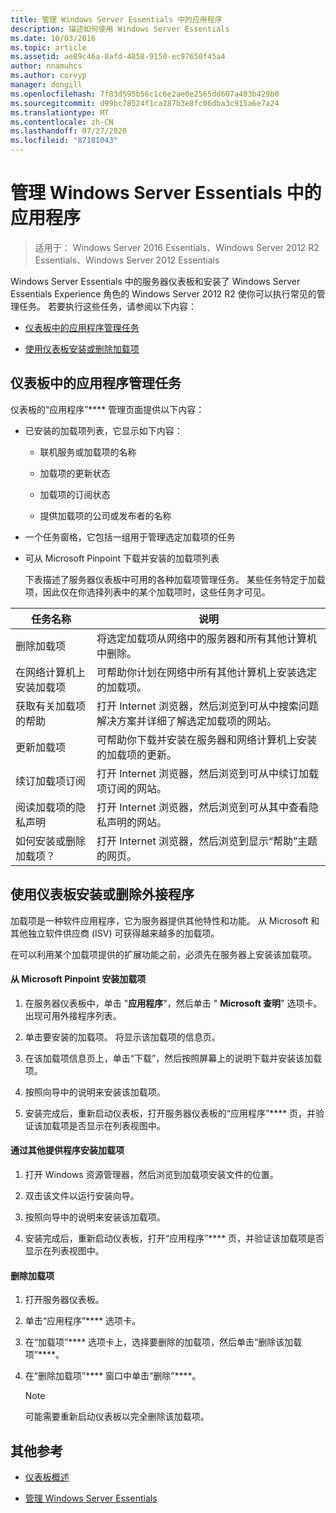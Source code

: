```yaml
---
title: 管理 Windows Server Essentials 中的应用程序
description: 描述如何使用 Windows Server Essentials
ms.date: 10/03/2016
ms.topic: article
ms.assetid: ae89c46a-0afd-4858-9150-ec97650f45a4
author: nnamuhcs
ms.author: coreyp
manager: dongill
ms.openlocfilehash: 7f83d595b56c1c6e2ae0e2565dd607a403b429b0
ms.sourcegitcommit: d99bc78524f1ca287b3e8fc06dba3c915a6e7a24
ms.translationtype: MT
ms.contentlocale: zh-CN
ms.lasthandoff: 07/27/2020
ms.locfileid: "87181043"
---
```

# <a name="manage-applications-in-windows-server-essentials"></a>管理 Windows Server Essentials 中的应用程序

>适用于： Windows Server 2016 Essentials、Windows Server 2012 R2 Essentials、Windows Server 2012 Essentials

 Windows Server Essentials 中的服务器仪表板和安装了 Windows Server Essentials Experience 角色的 Windows Server 2012 R2 使你可以执行常见的管理任务。 若要执行这些任务，请参阅以下内容：

-   [仪表板中的应用程序管理任务](Manage-Applications-in-Windows-Server-Essentials.md#BKMK_1)

-   [使用仪表板安装或删除加载项](Manage-Applications-in-Windows-Server-Essentials.md#BKMK_2)

##  <a name="application-management-tasks-in-the-dashboard"></a><a name="BKMK_1"></a>仪表板中的应用程序管理任务
 仪表板的“应用程序”**** 管理页面提供以下内容：

- 已安装的加载项列表，它显示如下内容：

  -   联机服务或加载项的名称

  -   加载项的更新状态

  -   加载项的订阅状态

  -   提供加载项的公司或发布者的名称

- 一个任务窗格，它包括一组用于管理选定加载项的任务

- 可从 Microsoft Pinpoint 下载并安装的加载项列表

  下表描述了服务器仪表板中可用的各种加载项管理任务。 某些任务特定于加载项，因此仅在你选择列表中的某个加载项时，这些任务才可见。

|任务名称|说明|
|---------------|-----------------|
|删除加载项|将选定加载项从网络中的服务器和所有其他计算机中删除。|
|在网络计算机上安装加载项|可帮助你计划在网络中所有其他计算机上安装选定的加载项。|
|获取有关加载项的帮助|打开 Internet 浏览器，然后浏览到可从中搜索问题解决方案并详细了解选定加载项的网站。|
|更新加载项|可帮助你下载并安装在服务器和网络计算机上安装的加载项的更新。|
|续订加载项订阅|打开 Internet 浏览器，然后浏览到可从中续订加载项订阅的网站。|
|阅读加载项的隐私声明|打开 Internet 浏览器，然后浏览到可从其中查看隐私声明的网站。|
|如何安装或删除加载项？|打开 Internet 浏览器，然后浏览到显示“帮助”主题的网页。|

##  <a name="install-or-remove-add-ins-using-the-dashboard"></a><a name="BKMK_2"></a>使用仪表板安装或删除外接程序
 加载项是一种软件应用程序，它为服务器提供其他特性和功能。 从 Microsoft 和其他独立软件供应商 (ISV) 可获得越来越多的加载项。

 在可以利用某个加载项提供的扩展功能之前，必须先在服务器上安装该加载项。

#### <a name="to-install-an-add-in-from-microsoft-pinpoint"></a>从 Microsoft Pinpoint 安装加载项

1.  在服务器仪表板中，单击 "**应用程序**"，然后单击 " **Microsoft 查明**" 选项卡。 出现可用外接程序列表。

2.  单击要安装的加载项。 将显示该加载项的信息页。

3.  在该加载项信息页上，单击“下载”，然后按照屏幕上的说明下载并安装该加载项。

4.  按照向导中的说明来安装该加载项。

5.  安装完成后，重新启动仪表板，打开服务器仪表板的“应用程序”**** 页，并验证该加载项是否显示在列表视图中。

#### <a name="to-install-an-add-in-from-another-provider"></a>通过其他提供程序安装加载项

1.  打开 Windows 资源管理器，然后浏览到加载项安装文件的位置。

2.  双击该文件以运行安装向导。

3.  按照向导中的说明来安装该加载项。

4.  安装完成后，重新启动仪表板，打开“应用程序”**** 页，并验证该加载项是否显示在列表视图中。

#### <a name="to-remove-an-add-in"></a>删除加载项

1.  打开服务器仪表板。

2.  单击“应用程序”**** 选项卡。

3.  在“加载项”**** 选项卡上，选择要删除的加载项，然后单击“删除该加载项”****。

4.  在“删除加载项”**** 窗口中单击“删除”****。

    > [!NOTE]
    >  可能需要重新启动仪表板以完全删除该加载项。

## <a name="additional-references"></a>其他参考

-   [仪表板概述](Overview-of-the-Dashboard-in-Windows-Server-Essentials.md)

-   [管理 Windows Server Essentials](Manage-Windows-Server-Essentials.md)
